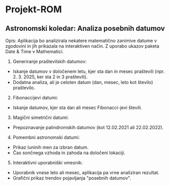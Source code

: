 # Projekt-ROM
## Astronomski koledar: Analiza posebnih datumov
Opis:
Aplikacija bo analizirala nekatere matematično zanimive datume v zgodovini in jih prikazala na interaktiven način. Z uporabo ukazov paketa Date & Time v Mathematici.

1. Generiranje praštevilskih datumov:
  - Iskanje datumov v določenem letu, kjer sta dan in mesec praštevili (npr. 2. 3. 2025, ker sta 2 in 3 praštevili).
  - Dodatna analiza, ali je celoten datum (dan, mesec, leto kot število) praštevilo.
2. Fibonaccijevi datumi:
  - Iskanje datumov, kjer sta dan ali mesec Fibonacci-jevi števili.
3. Magični simetrični datumi:
  - Prepoznavanje palindromskih datumov (kot 12.02.2021 ali 22.02.2022).
4. Pomembni astronomski datumi:
  - Prikaz luninih men za izbran datum.
  - Čas sončnega vzhoda in zahoda na določeni lokaciji.
5. Interaktivni uporabniški vmesnik:
  - Uporabnik vnese leto ali mesec, aplikacija pa vrne analiziran rezultat.
  - Grafični prikaz trendov pojavljanja "posebnih datumov".
